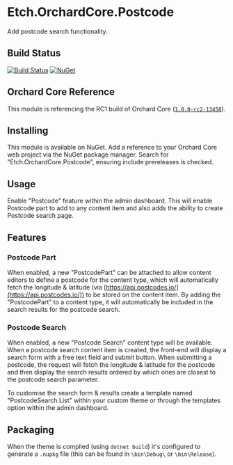 # Etch.OrchardCore.Postcode

Add postcode search functionality.

## Build Status
[![Build Status](https://secure.travis-ci.org/etchuk/Etch.OrchardCore.Postcode.png?branch=master)](http://travis-ci.org/etchuk/Etch.OrchardCore.Postcode) [![NuGet](https://img.shields.io/nuget/v/Etch.OrchardCore.Postcode.svg)](https://www.nuget.org/packages/Etch.OrchardCore.Postcode)

## Orchard Core Reference

This module is referencing the RC1 build of Orchard Core ([`1.0.0-rc2-13450`](https://www.nuget.org/packages/OrchardCore.Module.Targets/1.0.0-rc2-13450)).

## Installing

This module is available on NuGet. Add a reference to your Orchard Core web project via the NuGet package manager. Search for "Etch.OrchardCore.Postcode", ensuring include prereleases is checked.

## Usage

Enable "Postcode" feature within the admin dashboard. This will enable Postcode part to add to any content item and also adds the ability to create Postcode search page.

## Features

### Postcode Part

When enabled, a new "PostcodePart" can be attached to allow content editors to define a postcode for the content type, which will automatically fetch the longitude & latitude (via [https://api.postcodes.io/](https://api.postcodes.io/)) to be stored on the content item. By adding the "PostcodePart" to a content type, it will automatically be included in the search results for the postcode search.

### Postcode Search

When enabled, a new "Postcode Search" content type will be available. When a postcode search content item is created, the front-end will display a search form with a free text field and submit button. When submitting a postcode, the request will fetch the longitude & latitude for the postcode and then display the search results ordered by which ones are closest to the postcode search parameter.

To customise the search form & results create a template named "PostcodeSearch.List" within your custom theme or through the templates option within the admin dashboard.

## Packaging

When the theme is compiled (using `dotnet build`) it's configured to generate a `.nupkg` file (this can be found in `\bin\Debug\` or `\bin\Release`).